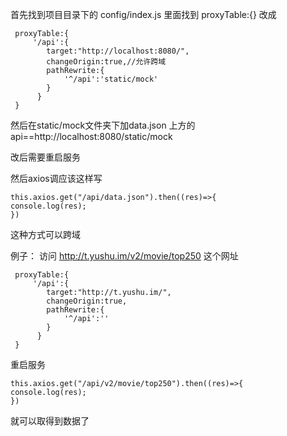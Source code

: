 首先找到项目目录下的   config/index.js
里面找到 proxyTable:{}
改成
```
 proxyTable:{
     '/api':{
        target:"http://localhost:8080/",
        changeOrigin:true,//允许跨域
        pathRewrite:{
            '^/api':'static/mock'
        }
      }
 }
 ```
 
 然后在static/mock文件夹下加data.json
 上方的api==http://localhost:8080/static/mock
 
 改后需要重启服务
 
然后axios调应该这样写
```
this.axios.get("/api/data.json").then((res)=>{
console.log(res);
})
```
这种方式可以跨域

例子：
访问 http://t.yushu.im/v2/movie/top250 这个网址
```
 proxyTable:{
     '/api':{
        target:"http://t.yushu.im/",
        changeOrigin:true,
        pathRewrite:{
            '^/api':''
        }
      }
 }
 ```
 重启服务
 ```
this.axios.get("/api/v2/movie/top250").then((res)=>{
console.log(res);
})
```
就可以取得到数据了
